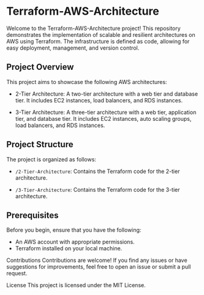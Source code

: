 # Terraform-AWS-Architecture

Welcome to the Terraform-AWS-Architecture project! This repository demonstrates the implementation of scalable and resilient architectures on AWS using Terraform. The infrastructure is defined as code, allowing for easy deployment, management, and version control.

## Project Overview

This project aims to showcase the following AWS architectures:

- 2-Tier Architecture: A two-tier architecture with a web tier and database tier. It includes EC2 instances, load balancers, and RDS instances.

- 3-Tier Architecture: A three-tier architecture with a web tier, application tier, and database tier. It includes EC2 instances, auto scaling groups, load balancers, and RDS instances.

## Project Structure

The project is organized as follows:

- `/2-Tier-Architecture`: Contains the Terraform code for the 2-tier architecture.

- `/3-Tier-Architecture`: Contains the Terraform code for the 3-tier architecture.


## Prerequisites

Before you begin, ensure that you have the following:

- An AWS account with appropriate permissions.
- Terraform installed on your local machine.

Contributions
Contributions are welcome! If you find any issues or have suggestions for improvements, feel free to open an issue or submit a pull request.

License
This project is licensed under the MIT License.
